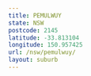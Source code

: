 ```yaml
---
title: PEMULWUY
state: NSW
postcode: 2145
latitude: -33.813104
longitude: 150.957425
url: /nsw/pemulwuy/
layout: suburb
---
```

